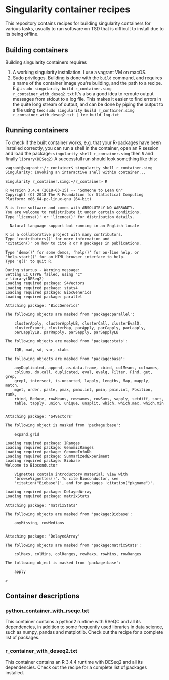 # Singularity container recipes

This repository contains recipes for building singularity containers for various tasks, usually to run software on TSD that is difficult to install due to its being offline.

## Building containers
Building singularity containers requires 
1. A working singularity installation. I use a vagrant VM on macOS.
2. Sudo privileges.
Building is done with the `build` command, and requires a name of the container image you're building, and the path to a recipe. E.g.:
`sudo singularity build r_container.simg r_container_with_deseq2.txt`
It's also a good idea to reroute output messages from stdout to a log file. This makes it easier to find errors in the quite long stream of output, and can be done by piping the output to a file using `tee`:
`sudo singularity build r_container.simg r_container_with_deseq2.txt | tee build_log.txt`

## Running containers
To check if the built container works, e.g. that your R-packages have been installed correctly, you can run a shell in the container, open an R session and load the package:
`singularity shell r_container.simg`
then
`R`
and finally
`library(DESeq2)`
A successfull run should look something like this:
```
vagrant@vagrant:~/r_container$ singularity shell r_container.simg
Singularity: Invoking an interactive shell within container...

Singularity r_container.simg:~/r_container> R

R version 3.4.4 (2018-03-15) -- "Someone to Lean On"
Copyright (C) 2018 The R Foundation for Statistical Computing
Platform: x86_64-pc-linux-gnu (64-bit)

R is free software and comes with ABSOLUTELY NO WARRANTY.
You are welcome to redistribute it under certain conditions.
Type 'license()' or 'licence()' for distribution details.

  Natural language support but running in an English locale

R is a collaborative project with many contributors.
Type 'contributors()' for more information and
'citation()' on how to cite R or R packages in publications.

Type 'demo()' for some demos, 'help()' for on-line help, or
'help.start()' for an HTML browser interface to help.
Type 'q()' to quit R.

During startup - Warning message:
Setting LC_CTYPE failed, using "C"
> library(DESeq2)
Loading required package: S4Vectors
Loading required package: stats4
Loading required package: BiocGenerics
Loading required package: parallel

Attaching package: 'BiocGenerics'

The following objects are masked from 'package:parallel':

    clusterApply, clusterApplyLB, clusterCall, clusterEvalQ,
    clusterExport, clusterMap, parApply, parCapply, parLapply,
    parLapplyLB, parRapply, parSapply, parSapplyLB

The following objects are masked from 'package:stats':

    IQR, mad, sd, var, xtabs

The following objects are masked from 'package:base':

    anyDuplicated, append, as.data.frame, cbind, colMeans, colnames,
    colSums, do.call, duplicated, eval, evalq, Filter, Find, get, grep,
    grepl, intersect, is.unsorted, lapply, lengths, Map, mapply, match,
    mget, order, paste, pmax, pmax.int, pmin, pmin.int, Position, rank,
    rbind, Reduce, rowMeans, rownames, rowSums, sapply, setdiff, sort,
    table, tapply, union, unique, unsplit, which, which.max, which.min


Attaching package: 'S4Vectors'

The following object is masked from 'package:base':

    expand.grid

Loading required package: IRanges
Loading required package: GenomicRanges
Loading required package: GenomeInfoDb
Loading required package: SummarizedExperiment
Loading required package: Biobase
Welcome to Bioconductor

    Vignettes contain introductory material; view with
    'browseVignettes()'. To cite Bioconductor, see
    'citation("Biobase")', and for packages 'citation("pkgname")'.

Loading required package: DelayedArray
Loading required package: matrixStats

Attaching package: 'matrixStats'

The following objects are masked from 'package:Biobase':

    anyMissing, rowMedians


Attaching package: 'DelayedArray'

The following objects are masked from 'package:matrixStats':

    colMaxs, colMins, colRanges, rowMaxs, rowMins, rowRanges

The following object is masked from 'package:base':

    apply

>
```

## Container descriptions
### python\_container\_with\_rseqc.txt
This container contains a python2 runtime with RSeQC and all its dependencies, in addition to some frequently used libraries in data science, such as numpy, pandas and matplotlib. Check out the recipe for a complete list of packages.

### r\_container\_with\_deseq2.txt
This container contains an R 3.4.4 runtime with DESeq2 and all its dependencies. Check out the recipe for a complete list of packages installed.
